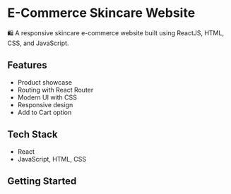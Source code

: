 # E-Commerce Skincare Website

🛍️ A responsive skincare e-commerce website built using ReactJS, HTML, CSS, and JavaScript.

## Features
- Product showcase
- Routing with React Router
- Modern UI with CSS
- Responsive design
- Add to Cart option

## Tech Stack
- React
- JavaScript, HTML, CSS

## Getting Started

